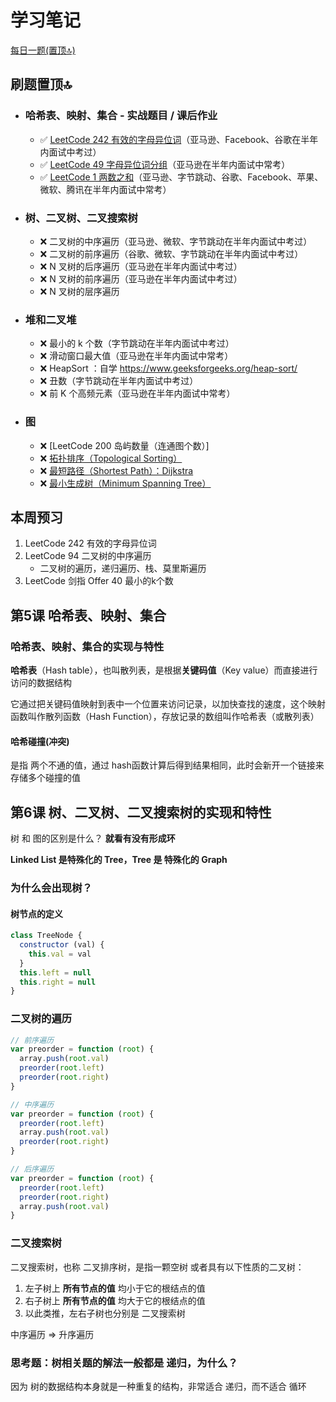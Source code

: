 # 学习笔记

[每日一题(置顶🔝)](../questions/README.md)

## 刷题置顶🔝
* ### 哈希表、映射、集合 - 实战题目 / 课后作业
    * ✅ [LeetCode 242 有效的字母异位词](./Day01/README.md(#1))（亚马逊、Facebook、谷歌在半年内面试中考过）
    * ✅ [LeetCode 49 字母异位词分组](./Day01/README.md#2)（亚马逊在半年内面试中常考）
    * ✅ [LeetCode 1 两数之和](./Day01/README.md#3)（亚马逊、字节跳动、谷歌、Facebook、苹果、微软、腾讯在半年内面试中常考）

* ### 树、二叉树、二叉搜索树
    * ❌ 二叉树的中序遍历（亚马逊、微软、字节跳动在半年内面试中考过）
    * ❌ 二叉树的前序遍历（谷歌、微软、字节跳动在半年内面试中考过）
    * ❌ N 叉树的后序遍历（亚马逊在半年内面试中考过）
    * ❌ N 叉树的前序遍历（亚马逊在半年内面试中考过）
    * ❌ N 叉树的层序遍历
   
* ### 堆和二叉堆
    * ❌ 最小的 k 个数（字节跳动在半年内面试中考过）
    * ❌ 滑动窗口最大值（亚马逊在半年内面试中常考）
    * ❌ HeapSort ：自学 https://www.geeksforgeeks.org/heap-sort/
    * ❌ 丑数（字节跳动在半年内面试中考过）
    * ❌ 前 K 个高频元素（亚马逊在半年内面试中常考）

* ### 图
    * ❌ [LeetCode 200 岛屿数量（连通图个数）]
    * ❌ [拓扑排序（Topological Sorting）](https://zhuanlan.zhihu.com/p/34871092)
    * ❌ [最短路径（Shortest Path）：Dijkstra](https://www.bilibili.com/video/av25829980?from=search&seid=13391343514095937158)
    * ❌ [最小生成树（Minimum Spanning Tree）](https://www.bilibili.com/video/av84820276?from=search&seid=17476598104352152051)


## 本周预习
1. LeetCode 242 有效的字母异位词
2. LeetCode 94 二叉树的中序遍历
    * 二叉树的遍历，递归遍历、栈、莫里斯遍历
3. LeetCode 剑指 Offer 40 最小的k个数


## 第5课 哈希表、映射、集合
### 哈希表、映射、集合的实现与特性

**哈希表**（Hash table），也叫散列表，是根据**关键码值**（Key value）而直接进行访问的数据结构  

它通过把关键码值映射到表中一个位置来访问记录，以加快查找的速度，这个映射函数叫作散列函数（Hash Function），存放记录的数组叫作哈希表（或散列表）

#### 哈希碰撞(冲突)
是指 两个不通的值，通过 hash函数计算后得到结果相同，此时会新开一个链接来存储多个碰撞的值


## 第6课 树、二叉树、二叉搜索树的实现和特性

树 和 图的区别是什么？ **就看有没有形成环**

**Linked List 是特殊化的 Tree，Tree 是 特殊化的 Graph**

### 为什么会出现树？

#### 树节点的定义
```javascript 
class TreeNode {
  constructor (val) {
    this.val = val
  }
  this.left = null
  this.right = null
}
```

### 二叉树的遍历
```javascript
// 前序遍历
var preorder = function (root) {
  array.push(root.val)
  preorder(root.left)
  preorder(root.right)
}

// 中序遍历
var preorder = function (root) {
  preorder(root.left)
  array.push(root.val)
  preorder(root.right)
}

// 后序遍历
var preorder = function (root) {
  preorder(root.left)
  preorder(root.right)
  array.push(root.val)
}
```

### 二叉搜索树
二叉搜索树，也称 二叉排序树，是指一颗空树 或者具有以下性质的二叉树：
1. 左子树上 **所有节点的值** 均小于它的根结点的值
2. 右子树上 **所有节点的值** 均大于它的根结点的值
3. 以此类推，左右子树也分别是 二叉搜索树

中序遍历 => 升序遍历

### 思考题：树相关题的解法一般都是 递归，为什么？
因为 树的数据结构本身就是一种重复的结构，非常适合 递归，而不适合 循环